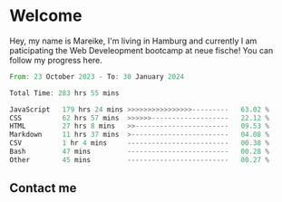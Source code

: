# Welcome

Hey, my name is Mareike, I'm living in Hamburg and currently I am paticipating the Web Develeopment bootcamp at neue fische!
You can follow my progress here.

<!--START_SECTION:waka-->

```rust
From: 23 October 2023 - To: 30 January 2024

Total Time: 283 hrs 55 mins

JavaScript   179 hrs 24 mins >>>>>>>>>>>>>>>>---------   63.02 %
CSS          62 hrs 57 mins  >>>>>>-------------------   22.12 %
HTML         27 hrs 8 mins   >>-----------------------   09.53 %
Markdown     11 hrs 37 mins  >------------------------   04.08 %
CSV          1 hr 4 mins     -------------------------   00.38 %
Bash         47 mins         -------------------------   00.28 %
Other        45 mins         -------------------------   00.27 %
```

<!--END_SECTION:waka-->

## Contact me



